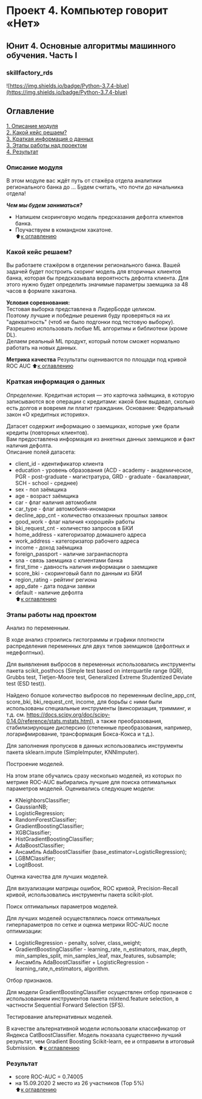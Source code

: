 # Проект 4. Компьютер говорит «Нет»
## Юнит 4. Основные алгоритмы машинного обучения. Часть I   
### skillfactory_rds  
![https://img.shields.io/badge/Python-3.7.4-blue](https://img.shields.io/badge/Python-3.7.4-blue)

## Оглавление  
[1. Описание модуля](https://github.com/StanislavNevezhin/skillfactory_rds/tree/master/module_4/README.md#Описание-модуля)  
[2. Какой кейс решаем?](https://github.com/StanislavNevezhin/skillfactory_rds/tree/master/module_4/README.md#Какой-кейс-решаем?)  
[3. Краткая информация о данных](https://github.com/StanislavNevezhin/skillfactory_rds/tree/master/module_4/README.md#Краткая-информация-о-данных)  
[3. Этапы работы над проектом](https://github.com/StanislavNevezhin/skillfactory_rds/tree/master/module_4/README.md#Этапы-работы-над-проектом)  
[4. Результат](https://github.com/StanislavNevezhin/skillfactory_rds/tree/master/module_4/README.md#Результат)  

### Описание модуля  
В этом модуле вас ждёт путь от стажёра отдела аналитики регионального банка до … Будем считать, что почти до начальника отдела!  

***Чем мы будем заниматься?***  
- Напишем скоринговую модель предсказания дефолта клиентов банка.  
- Поучаствуем в командном хакатоне.  
:arrow_up:[к оглавлению](https://github.com/StanislavNevezhin/skillfactory_rds/tree/master/module_4/README.md#Оглавление)

### Какой кейс решаем?
Вы работаете стажёром в отделении регионального банка. Вашей задачей будет построить скоринг модель для вторичных клиентов банка, которая бы предсказывала вероятность дефолта клиента. Для этого нужно будет определить значимые параметры заемщика за 48 часов в формате хакатона.  

**Условия соревнования:**  
Тестовая выборка представлена в ЛидерБорде целиком.  
Поэтому лучшие и победные решения буду проверяться на их "адекватность" (чтоб не было подгонки под тестовую выборку).  
Разрешено использовать любые ML алгоритмы и библиотеки (кроме DL).  
Делаем реальный ML продукт, который потом сможет нормально работать на новых данных.  

**Метрика качества**
Результаты оцениваются по площади под кривой ROC AUC
:arrow_up:[к оглавлению](https://github.com/StanislavNevezhin/skillfactory_rds/tree/master/module_4/README.md#Оглавление)

### Краткая информация о данных
*Определение.* Кредитная история — это карточка заёмщика, в которую записываются все операции с кредитами: какой банк выдавал, сколько есть долгов и вовремя ли платит гражданин. Основание: Федеральный закон «О кредитных историях».  

Датасет содержит информацию о заемщиках, которые уже брали кредиты (повторных клиентов).  
Вам предоставлена информация из анкетных данных заемщиков и факт наличия дефолта.  
Описание полей датасета:  
- client_id	- идентификатор клиента  
- education	- уровень образования (ACD - academy - академическое, PGR - post-graduate - магистратура, GRD - graduate - бакалавриат, SCH - school - среднее)  
- sex	- пол заёмщика  
- age	- возраст заёмщика  
- car	- флаг наличия автомобиля  
- car_type	- флаг автомобиля-иномарки  
- decline_app_cnt	- количество отказанных прошлых заявок  
- good_work	- флаг наличия «хорошей» работы  
- bki_request_cnt	- количество запросов в БКИ  
- home_address	- категоризатор домашнего адреса  
- work_address	- категоризатор рабочего адреса  
- income	- доход заёмщика  
- foreign_passport	- наличие загранпаспорта  
- sna - связь заемщика с клиентами банка  
- first_time - давность наличия информации о заемщике  
- score_bki - скоринговый балл по данным из БКИ  
- region_rating - рейтинг региона  
- app_date - дата подачи заявки  
- default	- наличие дефолта  
:arrow_up:[к оглавлению](https://github.com/StanislavNevezhin/skillfactory_rds/tree/master/module_4/README.md#Оглавление)

### Этапы работы над проектом  
Анализ по переменным.

В ходе анализ строились гистограммы и графики плотности распределения переменных для двух типов заемщиков (дефолтных и недефолтных).

Для выявлкения выбросов в переменных использовались инструменты пакета scikit_posthocs (Simple test based on interquartile range (IQR), Grubbs test, Tietjen-Moore test, Generalized Extreme Studentized Deviate test (ESD test)).

Найдено болшое количество выбросов по переменным decline_app_cnt, score_bki, bki_request_cnt, income, для борьбы с ними были использованы специальные инструменты (винсоризация, тримминг, и т.д. см. https://docs.scipy.org/doc/scipy-0.14.0/reference/stats.mstats.html), а также преобразования, стабилизирующие дисперсию (степенные преобразования, например, логарифмирование, трансформация Бокса-Кокса и т.д.).

Для заполнения пропусков в данных использовались инструменты пакета sklearn.impute (SimpleImputer, KNNImputer).

Построение моделей.

На этом этапе обучались сразу несколько моделей, из которых по метрике ROC-AUC выбирались лучшие для поиска оптимальных параметров моделей. Оценивались следующие модели:
- KNeighborsClassifier;
- GaussianNB;
- LogisticRegression;
- RandomForestClassifier;
- GradientBoostingClassifier;
- XGBClassifier;
- HistGradientBoostingClassifier;
- AdaBoostClassifier;
- Ансамбль AdaBoostClassifier (base_estimator=LogisticRegression);
- LGBMClassifier;
- LogitBoost.

Оценка качества для лучших моделей.

Для визуализации матрицы ошибок, ROC кривой, Precision-Recall кривой, использовались инструменты пакета scikit-plot.

Поиск оптимальных параметров моделей.

Для лучших моделей осуществлялись поиск оптимальных гиперпараметров по сетке и оценка метрики ROC-AUC после оптимизации:
- LogisticRegression - penalty, solver, class_weight;
- GradientBoostingClassifier - learning_rate, n_estimators, max_depth, min_samples_split, min_samples_leaf, max_features, subsample;
- Ансамбль AdaBoostClassifier + LogisticRegression - learning_rate,n_estimators, algorithm.

Отбор признаков.

Для модели GradientBoostingClassifier осуществлен отбор признаков с использованием инструментов пакета mlxtend.feature selection, в частности Sequential Forward Selection (SFS).

Тестирование альтернативных моделей.

В качестве альтернативной модели использовали классификатор от Яндекса CatBoostClassifier. Модель показала существенно лучший результат, чем Gradient Boosting Scikit-learn, ее и отправили в итоговый Submission.
:arrow_up:[к оглавлению](https://github.com/StanislavNevezhin/skillfactory_rds/tree/master/module_4/README.md#Оглавление)

### Результат  
- score ROC-AUC = 0.74005  
- на 15.09.2020 2 место из 26 участников (Тор 5%)   
:arrow_up:[к оглавлению](https://github.com/StanislavNevezhin/skillfactory_rds/tree/master/module_4/README.md#Оглавление)
